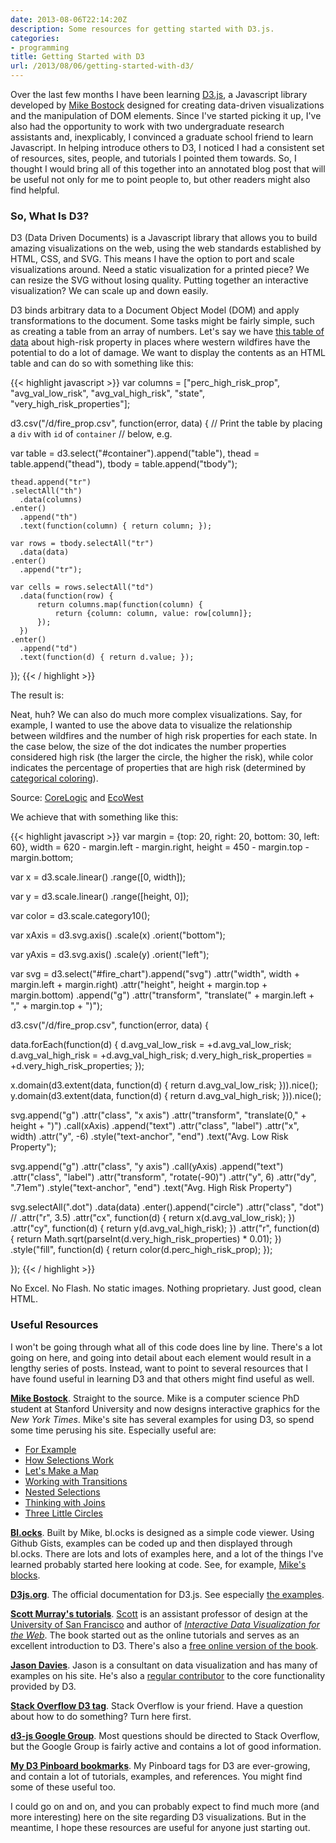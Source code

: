 ```yaml
---
date: 2013-08-06T22:14:20Z
description: Some resources for getting started with D3.js.
categories:
- programming
title: Getting Started with D3
url: /2013/08/06/getting-started-with-d3/
---
```


Over the last few months I have been learning [D3.js](http://d3js.org/), a Javascript library developed by [Mike Bostock](http://bost.ocks.org/mike/) designed for creating data-driven visualizations and the manipulation of DOM elements. Since I've started picking it up, I've also had the opportunity to work with two undergraduate research assistants and, inexplicably, I convinced a graduate school friend to learn Javascript. In helping introduce others to D3, I noticed I had a consistent set of resources, sites, people, and tutorials I pointed them towards. So, I thought I would bring all of this together into an annotated blog post that will be useful not only for me to point people to, but other readers might also find helpful.

### So, What Is D3?

D3 (Data Driven Documents) is a Javascript library that allows you to build amazing visualizations on the web, using the web standards established by HTML, CSS, and SVG. This means I have the option to port and scale visualizations around. Need a static visualization for a printed piece? We can resize the SVG without losing quality. Putting together an interactive visualization? We can scale up and down easily. 

D3 binds arbitrary data to a Document Object Model (DOM) and apply transformations to the document. Some tasks might be fairly simple, such as creating a table from an array of numbers. Let's say we have [this table of data](/d/fire_prop.csv) about high-risk property in places where western wildfires have the potential to do a lot of damage. We want to display the contents as an HTML table and can do so with something like this:

{{< highlight javascript >}}
var columns = ["perc_high_risk_prop",
  "avg_val_low_risk",
  "avg_val_high_risk",
  "state",
  "very_high_risk_properties"];

d3.csv("/d/fire_prop.csv", function(error, data) {
    // Print the table by placing a `div` with `id` of `container` 
    // below, e.g. <div id="container"></div>
    var table = d3.select("#container").append("table"),
        thead = table.append("thead"),
        tbody = table.append("tbody");

    thead.append("tr")
    .selectAll("th")
      .data(columns)
    .enter()
      .append("th")
      .text(function(column) { return column; });

    var rows = tbody.selectAll("tr")
      .data(data)
    .enter()
      .append("tr");

    var cells = rows.selectAll("td")
      .data(function(row) {
          return columns.map(function(column) {
              return {column: column, value: row[column]};
          });
      })
    .enter()
      .append("td")
      .text(function(d) { return d.value; });
  });
{{< / highlight >}}

The result is:

<div id="chart_container"></div>

Neat, huh? We can also do much more complex visualizations. Say, for example, I wanted to use the above data to visualize the relationship between wildfires and the number of high risk properties for each state. In the case below, the size of the dot indicates the number properties considered high risk (the larger the circle, the higher the risk), while color indicates the percentage of properties that are high risk (determined by [categorical coloring](https://github.com/mbostock/d3/wiki/Ordinal-Scales#categorical-colors)). 

<div id="fire_chart"></div>
<div class="attribution">Source: <a href="http://www.corelogic.com/about-us/news/new-corelogic-report-reveals-wildfires-pose-risk-to-more-than-740,000-western-u.s.-homes.aspx">CoreLogic</a> and <a href="http://www.ecowest.org/fires/wui-homes/">EcoWest</a></div>

We achieve that with something like this:

{{< highlight javascript >}}
var margin = {top: 20, right: 20, bottom: 30, left: 60},
    width = 620 - margin.left - margin.right,
    height = 450 - margin.top - margin.bottom;

var x = d3.scale.linear()
    .range([0, width]);

var y = d3.scale.linear()
    .range([height, 0]);

var color = d3.scale.category10();

var xAxis = d3.svg.axis()
    .scale(x)
    .orient("bottom");

var yAxis = d3.svg.axis()
    .scale(y)
    .orient("left");

var svg = d3.select("#fire_chart").append("svg")
    .attr("width", width + margin.left + margin.right)
    .attr("height", height + margin.top + margin.bottom)
  .append("g")
    .attr("transform", "translate(" + margin.left + "," + margin.top + ")");

d3.csv("/d/fire_prop.csv", function(error, data) {
  
  data.forEach(function(d) {
    d.avg_val_low_risk = +d.avg_val_low_risk;
    d.avg_val_high_risk = +d.avg_val_high_risk;
    d.very_high_risk_properties = +d.very_high_risk_properties;
  });

  x.domain(d3.extent(data, function(d) { return d.avg_val_low_risk; })).nice();
  y.domain(d3.extent(data, function(d) { return d.avg_val_high_risk; })).nice();

  svg.append("g")
      .attr("class", "x axis")
      .attr("transform", "translate(0," + height + ")")
      .call(xAxis)
    .append("text")
      .attr("class", "label")
      .attr("x", width)
      .attr("y", -6)
      .style("text-anchor", "end")
      .text("Avg. Low Risk Property");

  svg.append("g")
      .attr("class", "y axis")
      .call(yAxis)
    .append("text")
      .attr("class", "label")
      .attr("transform", "rotate(-90)")
      .attr("y", 6)
      .attr("dy", ".71em")
      .style("text-anchor", "end")
      .text("Avg. High Risk Property")

  svg.selectAll(".dot")
      .data(data)
    .enter().append("circle")
      .attr("class", "dot")
      // .attr("r", 3.5)
      .attr("cx", function(d) { return x(d.avg_val_low_risk); })
      .attr("cy", function(d) { return y(d.avg_val_high_risk); })
      .attr("r", function(d) {
        return Math.sqrt(parseInt(d.very_high_risk_properties) * 0.01);
      })
      .style("fill", function(d) { return color(d.perc_high_risk_prop); });

});
{{< / highlight >}}

No Excel. No Flash. No static images. Nothing proprietary. Just good, clean HTML.

### Useful Resources

I won't be going through what all of this code does line by line. There's a lot going on here, and going into detail about each element would result in a lengthy series of posts. Instead, want to point to several resources that I have found useful in learning D3 and that others might find useful as well. 

**[Mike Bostock](http://bost.ocks.org/mike/)**. Straight to the source. Mike is a computer science PhD student at Stanford University and now designs interactive graphics for the *New York Times*. Mike's site has several examples for using D3, so spend some time perusing his site. Especially useful are:

* [For Example](http://bost.ocks.org/mike/example/)
* [How Selections Work](http://bost.ocks.org/mike/selection/)
* [Let's Make a Map](http://bost.ocks.org/mike/map/)
* [Working with Transitions](http://bost.ocks.org/mike/transition/)
* [Nested Selections](http://bost.ocks.org/mike/nest/)
* [Thinking with Joins](http://bost.ocks.org/mike/join/)
* [Three Little Circles](http://mbostock.github.io/d3/tutorial/circle.html)

**[Bl.ocks](http://bl.ocks.org/)**. Built by Mike, bl.ocks is designed as a simple code viewer. Using Github Gists, examples can be coded up and then displayed through bl.ocks. There are lots and lots of examples here, and a lot of the things I've learned probably started here looking at code. See, for example, [Mike's blocks](http://bl.ocks.org/mbostock).

**[D3js.org](http://d3js.org)**. The official documentation for D3.js. See especially [the examples](https://github.com/mbostock/d3/wiki/Gallery). 

**[Scott Murray's tutorials](http://alignedleft.com/tutorials/d3)**. [Scott](http://xarts.usfca.edu/~shmurray/) is an assistant professor of design at the [University of San Francisco](http://usfca.edu/) and author of *[Interactive Data Visualization for the Web](http://shop.oreilly.com/product/0636920026938.do)*. The book started out as the online tutorials and serves as an excellent introduction to D3. There's also a [free online version of the book](http://chimera.labs.oreilly.com/books/1230000000345/index.html).

**[Jason Davies](http://www.jasondavies.com/)**. Jason is a consultant on data visualization and has many of examples on his site. He's also a [regular contributor](https://github.com/mbostock/d3/graphs/contributors) to the core functionality provided by D3.

**[Stack Overflow D3 tag]()**. Stack Overflow is your friend. Have a question about how to do something? Turn here first.

**[d3-js Google Group](https://groups.google.com/forum/#!forum/d3-js)**. Most questions should be directed to Stack Overflow, but the Google Group is fairly active and contains a lot of good information.

**[My D3 Pinboard bookmarks](https://pinboard.in/u:hepplerj/t:d3/)**. My Pinboard tags for D3 are ever-growing, and contain a lot of tutorials, examples, and references. You might find some of these useful too.

I could go on and on, and you can probably expect to find much more (and more interesting) here on the site regarding D3 visualizations. But in the meantime, I hope these resources are useful for anyone just starting out. 

<script>
var columns = ["perc_high_risk_prop",
"avg_val_low_risk",
"avg_val_high_risk",
"state",
"very_high_risk_properties"];

d3.csv("/data/fire_prop.csv", function(error, data) {
    // Print the table by placing a `div` with `id` of `container` 
    // below, e.g. <div id="container"></div>
    var table = d3.select("#chart_container").append("table"),
        thead = table.append("thead"),
        tbody = table.append("tbody");

    thead.append("tr")
    .selectAll("th")
      .data(columns)
    .enter()
      .append("th")
      .text(function(column) { return column; });

    var rows = tbody.selectAll("tr")
      .data(data)
    .enter()
      .append("tr");

    var cells = rows.selectAll("td")
      .data(function(row) {
          return columns.map(function(column) {
              return {column: column, value: row[column]};
          });
      })
    .enter()
      .append("td")
      .text(function(d) { return d.value; });
  });

// chart viz      
var margin = {top: 20, right: 20, bottom: 30, left: 60},
    width = 620 - margin.left - margin.right,
    height = 450 - margin.top - margin.bottom;

var x = d3.scale.linear()
    .range([0, width]);

var y = d3.scale.linear()
    .range([height, 0]);

var color = d3.scale.category10();

var xAxis = d3.svg.axis()
    .scale(x)
    .orient("bottom");

var yAxis = d3.svg.axis()
    .scale(y)
    .orient("left");

var svg = d3.select("#fire_chart").append("svg")
    .attr("width", width + margin.left + margin.right)
    .attr("height", height + margin.top + margin.bottom)
  .append("g")
    .attr("transform", "translate(" + margin.left + "," + margin.top + ")");

d3.csv("/data/fire_prop.csv", function(error, data) {
  data.forEach(function(d) {
    d.avg_val_low_risk = +d.avg_val_low_risk;
    d.avg_val_high_risk = +d.avg_val_high_risk;
    d.very_high_risk_properties = +d.very_high_risk_properties;
  });

  x.domain(d3.extent(data, function(d) { return d.avg_val_low_risk; })).nice();
  y.domain(d3.extent(data, function(d) { return d.avg_val_high_risk; })).nice();

  svg.append("g")
      .attr("class", "x axis")
      .attr("transform", "translate(0," + height + ")")
      .call(xAxis)
    .append("text")
      .attr("class", "label")
      .attr("x", width)
      .attr("y", -6)
      .style("text-anchor", "end")
      .text("Avg. Low Risk Property");

  svg.append("g")
      .attr("class", "y axis")
      .call(yAxis)
    .append("text")
      .attr("class", "label")
      .attr("transform", "rotate(-90)")
      .attr("y", 6)
      .attr("dy", ".71em")
      .style("text-anchor", "end")
      .text("Avg. High Risk Property")

  svg.selectAll(".dot")
      .data(data)
    .enter().append("circle")
      .attr("class", "dot")
      .attr("cx", function(d) { return x(d.avg_val_low_risk); })
      .attr("cy", function(d) { return y(d.avg_val_high_risk); })
      .attr("r", function(d) {
        return Math.sqrt(parseInt(d.very_high_risk_properties) * 0.01);
      })
      .style("fill", function(d) { return color(d.perc_high_risk_prop);
    });

});
</script>
